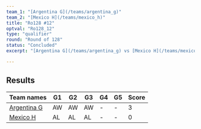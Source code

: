 ```yaml
---
team_1: "[Argentina G](/teams/argentina_g)"
team_2: "[Mexico H](/teams/mexico_h)"
title: "Ro128 #12"
optval: "Ro128_12"
type: "qualifier"
round: "Round of 128"
status: "Concluded"
excerpt: "[Argentina G](/teams/argentina_g) vs [Mexico H](/teams/mexico_h)"

---
```

## Results

| Team names | G1 | G2 | G3 | G4 | G5 | Score |
| -- | -- | -- | -- | -- | -- | -- |
| [Argentina G](/teams/argentina_g) | AW | AW | AW | - | - | 3 |
| [Mexico H](/teams/mexico_h) | AL | AL | AL | - | - | 0 |
